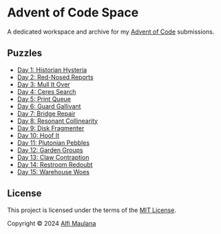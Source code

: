 # Advent of Code Space

A dedicated workspace and archive for my [Advent of Code](https://adventofcode.com/) submissions.

## Puzzles

- [Day 1: Historian Hysteria](./day-01)
- [Day 2: Red-Nosed Reports](./day-02)
- [Day 3: Mull It Over](./day-03)
- [Day 4: Ceres Search](./day-04)
- [Day 5: Print Queue](./day-05)
- [Day 6: Guard Gallivant](./day-06)
- [Day 7: Bridge Repair](./day-07)
- [Day 8: Resonant Collinearity](./day-08)
- [Day 9: Disk Fragmenter](./day-09)
- [Day 10: Hoof It](./day-10)
- [Day 11: Plutonian Pebbles](./day-11)
- [Day 12: Garden Groups](./day-12)
- [Day 13: Claw Contraption](./day-13)
- [Day 14: Restroom Redoubt](./day-14)
- [Day 15: Warehouse Woes](./day-15)

## License

This project is licensed under the terms of the [MIT License](./LICENSE).

Copyright © 2024 [Alfi Maulana](https://github.com/threeal)
